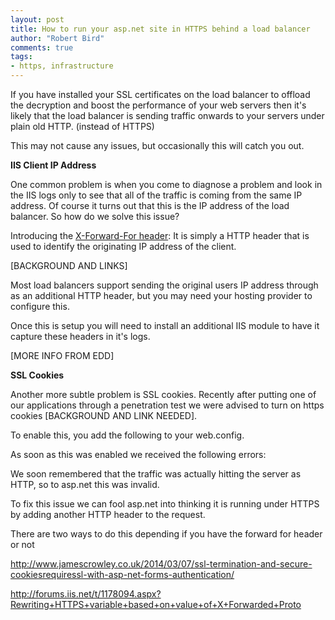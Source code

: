 ```yaml
--- 
layout: post
title: How to run your asp.net site in HTTPS behind a load balancer
author: "Robert Bird"
comments: true
tags:
- https, infrastructure
---
```


If you have installed your SSL certificates on the load balancer to offload the decryption and boost the performance of your web servers then it's likely that the load balancer is sending traffic onwards to your servers under plain old HTTP. (instead of HTTPS)

This may not cause any issues, but occasionally this will catch you out.

**IIS Client IP Address**

One common problem is when you come to diagnose a problem and look in the IIS logs only to see that all of the traffic is coming from the same IP address. Of course it turns out that this is the IP address of the load balancer. So how do we solve this issue?

Introducing the [X-Forward-For header](http://en.wikipedia.org/wiki/X-Forwarded-For): It is simply a HTTP header that is used to identify the originating IP address of the client.

[BACKGROUND AND LINKS]

Most load balancers support sending the original users IP address through as an additional HTTP header, but you may need your hosting provider to configure this.&nbsp;

Once this is setup you will need to install an additional IIS module to have it capture these headers in it's logs.&nbsp;

[MORE INFO FROM EDD]

**SSL Cookies**

Another more subtle problem is SSL cookies. Recently after putting one of our applications through a penetration test we were advised to turn on https cookies [BACKGROUND AND LINK NEEDED].

To enable this, you add the following to your web.config.&nbsp;

As soon as this was enabled we received the following errors:

We soon remembered that the traffic was actually hitting the server as HTTP, so to asp.net this was invalid.&nbsp;

To fix this issue we can fool asp.net into thinking it is running under HTTPS by adding another HTTP header to the request.&nbsp;

There are two ways to do this depending if you have the forward for header or not

http://www.jamescrowley.co.uk/2014/03/07/ssl-termination-and-secure-cookiesrequiressl-with-asp-net-forms-authentication/

http://forums.iis.net/t/1178094.aspx?Rewriting+HTTPS+variable+based+on+value+of+X+Forwarded+Proto